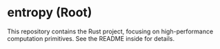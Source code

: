 # entropy (Root)

This repository contains the  Rust project, focusing on high-performance computation primitives. See the README inside  for details.
